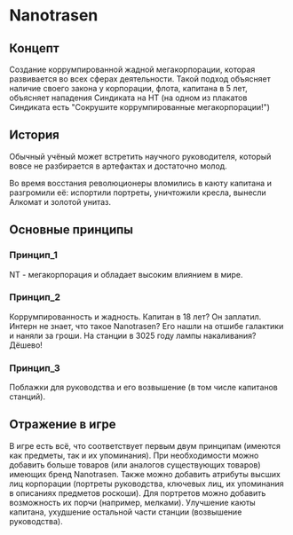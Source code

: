 # Nanotrasen

## Концепт
Создание коррумпированной жадной мегакорпорации, которая развивается во всех сферах деятельности. Такой подход объясняет наличие своего закона у корпорации, флота, капитана в 5 лет, объясняет нападения Синдиката на НТ (на одном из плакатов Синдиката есть "Сокрушите коррумпированные мегакорпорации!")
## История
Обычный учёный может встретить научного руководителя, который вовсе не разбирается в артефактах и достаточно молод. 

Во время восстания революционеры вломились в каюту капитана и разгромили её: испортили портреты, уничтожили кресла, вынесли Алкомат и золотой унитаз.
## Основные принципы

### Принцип_1
NT - мегакорпорация и обладает высоким влиянием в мире.
### Принцип_2
Коррумпированность и жадность. Капитан в 18 лет? Он заплатил. Интерн не знает, что такое Nanotrasen? Его нашли на отшибе галактики и наняли за гроши. На станции в 3025 году лампы накаливания? Дёшево!
### Принцип_3 
Поблажки для руководства и его возвышение (в том числе капитанов станций).
## Отражение в игре
В игре есть всё, что соответствует первым двум принципам (имеются как предметы, так и их упоминания). При необходимости можно добавить больше товаров (или аналогов существующих товаров) имеющих бренд Nanotrasen.
Также можно добавить атрибуты высших лиц корпорации (портреты руководства, ключевых лиц, их упоминания в описаниях предметов роскоши). Для портретов можно добавить возможность их порчи (например, мелками).
Улучшение каюты капитана, ухудшение остальной части станции (возвышение руководства).
